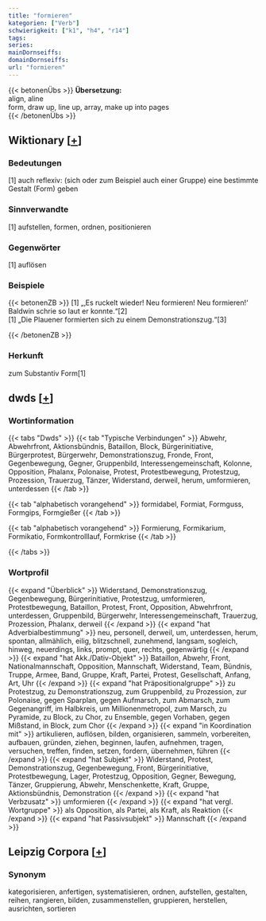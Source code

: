 ```yaml
---
title: "formieren"
kategorien: ["Verb"]
schwierigkeit: ["k1", "h4", "r14"]
tags:
series:
mainDornseiffs:
domainDornseiffs:
url: "formieren"
---
```


{{< betonenÜbs >}}
**Übersetzung:**  
align, aline  
form, draw up, line up, array, make up into pages  
{{< /betonenÜbs >}}

## Wiktionary [[+](https://de.wiktionary.org/wiki/formieren)]

### Bedeutungen
[1] auch reflexiv: (sich oder zum Beispiel auch einer Gruppe) eine bestimmte Gestalt (Form) geben  

### Sinnverwandte
[1] aufstellen, formen, ordnen, positionieren  

### Gegenwörter
[1] auflösen  

### Beispiele
{{< betonenZB >}}
[1] „‚Es ruckelt wieder! Neu formieren! Neu formieren!‘ Baldwin schrie so laut er konnte.“[2]  
[1] „Die Plauener formierten sich zu einem Demonstrationszug.“[3]  

{{< /betonenZB >}}
### Herkunft
zum Substantiv Form[1]  



## dwds [[+](https://www.dwds.de/wb/formieren)]

### Wortinformation
{{< tabs "Dwds" >}}
{{< tab "Typische Verbindungen" >}}
Abwehr, Abwehrfront, Aktionsbündnis, Bataillon, Block, Bürgerinitiative, Bürgerprotest, Bürgerwehr, Demonstrationszug, Fronde, Front, Gegenbewegung, Gegner, Gruppenbild, Interessengemeinschaft, Kolonne, Opposition, Phalanx, Polonaise, Protest, Protestbewegung, Protestzug, Prozession, Trauerzug, Tänzer, Widerstand, derweil, herum, umformieren, unterdessen
{{< /tab >}}

{{< tab "alphabetisch vorangehend" >}}
formidabel, Formiat, Formguss, Formgips, Formgießer
{{< /tab >}}

{{< tab "alphabetisch vorangehend" >}}
Formierung, Formikarium, Formikatio, Formkontrolllauf, Formkrise
{{< /tab >}}

{{< /tabs >}}

### Wortprofil
{{< expand "Überblick" >}} Widerstand, Demonstrationszug, Gegenbewegung, Bürgerinitiative, Protestzug, umformieren, Protestbewegung, Bataillon, Protest, Front, Opposition, Abwehrfront, unterdessen, Gruppenbild, Bürgerwehr, Interessengemeinschaft, Trauerzug, Prozession, Phalanx, derweil {{< /expand >}}
{{< expand "hat Adverbialbestimmung" >}} neu, personell, derweil, um, unterdessen, herum, spontan, allmählich, eilig, blitzschnell, zunehmend, langsam, sogleich, hinweg, neuerdings, links, prompt, quer, rechts, gegenwärtig {{< /expand >}}
{{< expand "hat Akk./Dativ-Objekt" >}} Bataillon, Abwehr, Front, Nationalmannschaft, Opposition, Mannschaft, Widerstand, Team, Bündnis, Truppe, Armee, Band, Gruppe, Kraft, Partei, Protest, Gesellschaft, Anfang, Art, Uhr {{< /expand >}}
{{< expand "hat Präpositionalgruppe" >}} zu Protestzug, zu Demonstrationszug, zum Gruppenbild, zu Prozession, zur Polonaise, gegen Sparplan, gegen Aufmarsch, zum Abmarsch, zum Gegenangriff, im Halbkreis, um Millionenmetropol, zum Marsch, zu Pyramide, zu Block, zu Chor, zu Ensemble, gegen Vorhaben, gegen Mißstand, in Block, zum Chor {{< /expand >}}
{{< expand "in Koordination mit" >}} artikulieren, auflösen, bilden, organisieren, sammeln, vorbereiten, aufbauen, gründen, ziehen, beginnen, laufen, aufnehmen, tragen, versuchen, treffen, finden, setzen, fordern, übernehmen, führen {{< /expand >}}
{{< expand "hat Subjekt" >}} Widerstand, Protest, Demonstrationszug, Gegenbewegung, Front, Bürgerinitiative, Protestbewegung, Lager, Protestzug, Opposition, Gegner, Bewegung, Tänzer, Gruppierung, Abwehr, Menschenkette, Kraft, Gruppe, Aktionsbündnis, Demonstration {{< /expand >}}
{{< expand "hat Verbzusatz" >}} umformieren {{< /expand >}}
{{< expand "hat vergl. Wortgruppe" >}} als Opposition, als Partei, als Kraft, als Reaktion {{< /expand >}}
{{< expand "hat Passivsubjekt" >}} Mannschaft {{< /expand >}}

## Leipzig Corpora [[+](https://corpora.uni-leipzig.de/en/res?word=formieren&corpusId=deu_newscrawl-public_2018)]


### Synonym
kategorisieren, anfertigen, systematisieren, ordnen, aufstellen, gestalten, reihen, rangieren, bilden, zusammenstellen, gruppieren, herstellen, ausrichten, sortieren

